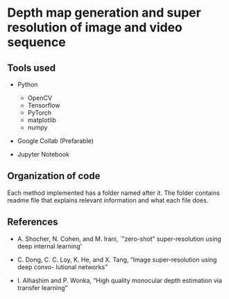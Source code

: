 # Depth map generation and super resolution of image and video sequence
 
## Tools used
- Python
    - OpenCV
    - Tensorflow
    - PyTorch
    - matplotlib
    - numpy

- Google Collab (Prefarable)
- Jupyter Notebook

## Organization of code
Each method implemented has a folder named after it. The folder contains readme file that explains relevant information and what each file does.

## References
- A. Shocher, N. Cohen, and M. Irani, `”zero-shot” super-resolution using deep internal learning' 

- C. Dong, C. C. Loy, K. He, and X. Tang, “Image super-resolution using deep convo- lutional networks”

- I. Alhashim and P. Wonka, “High quality monocular depth estimation via transfer learning”